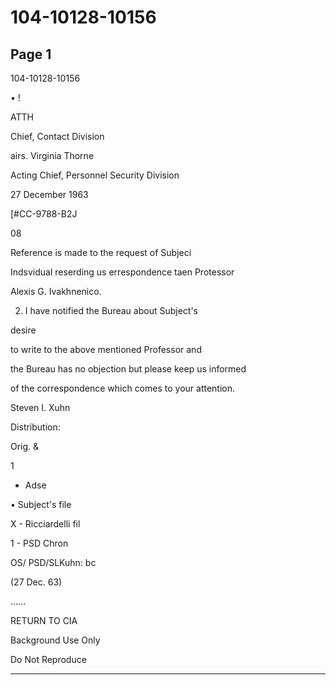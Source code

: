 # 104-10128-10156

## Page 1

104-10128-10156

• !

ATTH

Chief, Contact Division

airs. Virginia Thorne

Acting Chief, Personnel Security Division

27 December 1963

[#CC-9788-B2J

08

Reference is made to the request of Subjeci

Indsvidual reserding us errespondence taen Protessor

Alexis G. Ivakhnenico.

2. I have notified the Bureau about Subject's

desire

to write to the above mentioned Professor and

the Bureau has no objection but please keep us informed

of the correspondence which comes to your attention.

Steven I. Xuhn

Distribution:

Orig. &

1

- Adse

• Subject's file

X - Ricciardelli fil

1 - PSD Chron

OS/ PSD/SLKuhn: bc

(27 Dec. 63)

......

RETURN TO CIA

Background Use Only

Do Not Reproduce

---

